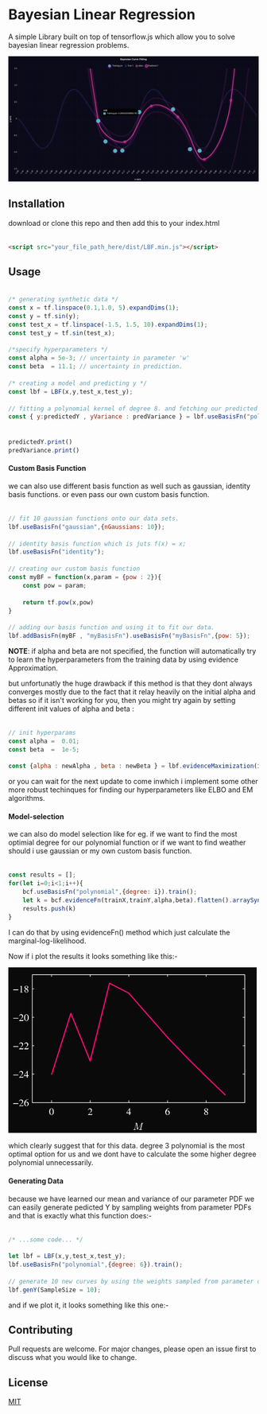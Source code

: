 # Bayesian Linear Regression

A simple Library built on top of tensorflow.js which allow you to solve bayesian linear regression problems.

<div style="text-align: center">
    <img src="assets/darkBLR.png" width="800px"/>
</div>

## Installation

download or clone this repo and then add this to your index.html

```html

<script src="your_file_path_here/dist/LBF.min.js"></script>
```


## Usage

```javascript

/* generating synthetic data */
const x = tf.linspace(0.1,1.0, 5).expandDims(1); 
const y = tf.sin(y);
const test_x = tf.linspace(-1.5, 1.5, 10).expandDims(1);
const test_y = tf.sin(test_x);

/*specify hyperparameters */
const alpha = 5e-3; // uncertainty in parameter 'w'
const beta  = 11.1; // uncertainty in prediction.

/* creating a model and predicting y */
const lbf = LBF(x,y,test_x,test_y);

// fitting a polynomial kernel of degree 8. and fetching our predicted y'es.
const { y:predictedY , yVariance : predVariance } = lbf.useBasisFn("polynomial",{degree: 8}).train(alpha,eta).test();


predictedY.print() 
predVariance.print()

```
#### Custom Basis Function

we can also use different basis function as well such as 
gaussian, identity basis functions. or even pass our own custom basis function.

```javascript

// fit 10 gaussian functions onto our data sets. 
lbf.useBasisFn("gaussian",{nGaussians: 10});

// identity basis function which is juts f(x) = x;
lbf.useBasisFn("identity");

// creating our custom basis function
const myBF = function(x,param = {pow : 2}){
    const pow = param;

    return tf.pow(x,pow)
}

// adding our basis function and using it to fit our data.
lbf.addBasisFn(myBF , "myBasisFn").useBasisFn("myBasisFn",{pow: 5});

```

**NOTE**: if alpha and beta are not specified, the function will automatically try to learn the hyperparameters from the training data by using evidence Approximation.

but unfortunatly the huge drawback if this method is that they dont always converges mostly due to the fact that it relay heavily on the initial alpha and betas so if it isn't working for you, then you might try again by setting different init values of alpha and beta :

```javascript

// init hyperparams
const alpha =  0.01;
const beta  =  1e-5;

const {alpha : newAlpha , beta : newBeta } = lbf.evidenceMaximization(initAlpha = alpha,initBeta = beta);
```
or you can wait for the next update to come inwhich i implement some other more robust techinques for finding our hyperparameters like ELBO and EM algorithms.

#### Model-selection

we can also do model selection like for eg. if we want to find the most optimial degree for our polynomial function or if we want to find weather should i use gaussian or my own custom basis function.

```javascript

const results = [];
for(let i=0;i<1;i++){
    bcf.useBasisFn("polynomial",{degree: i}).train();
    let k = bcf.evidenceFn(trainX,trainY,alpha,beta).flatten().arraySync();
    results.push(k)
}

```

I can do that by using evidenceFn() method which just calculate the marginal-log-likelihood.

Now if i plot the results it looks something like this:-

<img src="assets/plot.png" width="500px"/>

which clearly suggest that for this data. degree 3 polynomial is the most optimal option for us and we dont have to calculate the some higher degree polynomial unnecessarily.

#### Generating Data

because we have learned our mean and variance of our parameter PDF we can easily generate pedicted Y by sampling weights from parameter PDFs and that is exactly what this function does:-

```javascript

/* ...some code... */

let lbf = LBF(x,y,test_x,test_y);
lbf.useBasisFn("polynomial",{degree: 6}).train();

// generate 10 new curves by using the weights sampled from parameter distribution.
lbf.genY(SampleSize = 10);

```

and if we plot it, it looks something like this one:-



## Contributing
Pull requests are welcome. For major changes, please open an issue first to discuss what you would like to change.

## License
[MIT](https://choosealicense.com/licenses/mit/)
